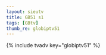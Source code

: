 ```yaml
--- 
layout: sieutv
title: GB51 s1
tags: [GBtv]
thumb_re: globiptv51
---
```

{% include tvadv key="globiptv51" %} 
